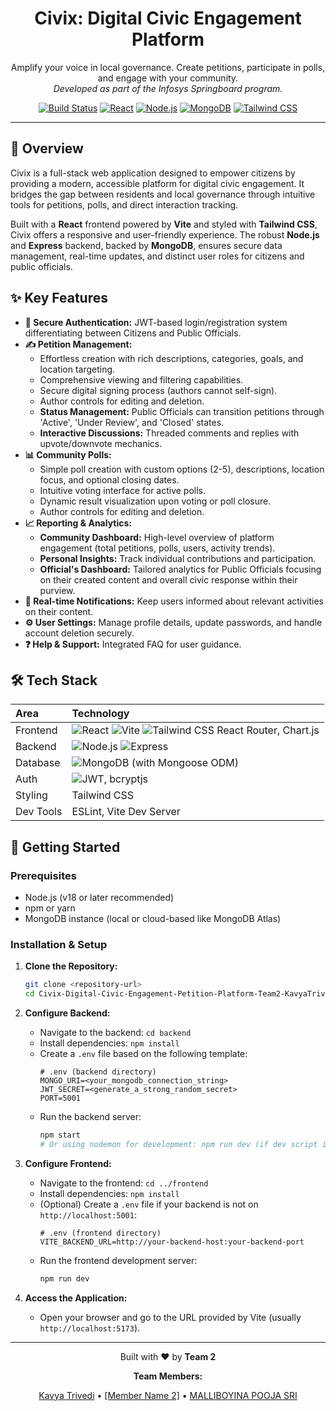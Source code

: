 <p align="center">
  <h1 align="center">Civix: Digital Civic Engagement Platform</h1>
</p>

<p align="center">
  Amplify your voice in local governance. Create petitions, participate in polls, and engage with your community.
  <br />
  <em>Developed as part of the Infosys Springboard program.</em>
</p>

<p align="center">
  <a href="#"><img src="https://img.shields.io/badge/Build-Passing-brightgreen" alt="Build Status"></a>
  <a href="#"><img src="https://img.shields.io/badge/React-blue?logo=react&logoColor=white" alt="React"></a>
  <a href="#"><img src="https://img.shields.io/badge/Node.js-green?logo=nodedotjs&logoColor=white" alt="Node.js"></a>
  <a href="#"><img src="https://img.shields.io/badge/MongoDB-47A248?logo=mongodb&logoColor=white" alt="MongoDB"></a>
  <a href="#"><img src="https://img.shields.io/badge/Tailwind_CSS-38B2AC?logo=tailwindcss&logoColor=white" alt="Tailwind CSS"></a>
</p>

---

## 🚀 Overview

Civix is a full-stack web application designed to empower citizens by providing a modern, accessible platform for digital civic engagement. It bridges the gap between residents and local governance through intuitive tools for petitions, polls, and direct interaction tracking.

Built with a **React** frontend powered by **Vite** and styled with **Tailwind CSS**, Civix offers a responsive and user-friendly experience. The robust **Node.js** and **Express** backend, backed by **MongoDB**, ensures secure data management, real-time updates, and distinct user roles for citizens and public officials.

## ✨ Key Features

* **🔐 Secure Authentication:** JWT-based login/registration system differentiating between Citizens and Public Officials.
* **✍️ Petition Management:**
    * Effortless creation with rich descriptions, categories, goals, and location targeting.
    * Comprehensive viewing and filtering capabilities.
    * Secure digital signing process (authors cannot self-sign).
    * Author controls for editing and deletion.
    * **Status Management:** Public Officials can transition petitions through 'Active', 'Under Review', and 'Closed' states.
    * **Interactive Discussions:** Threaded comments and replies with upvote/downvote mechanics.
* **📊 Community Polls:**
    * Simple poll creation with custom options (2-5), descriptions, location focus, and optional closing dates.
    * Intuitive voting interface for active polls.
    * Dynamic result visualization upon voting or poll closure.
    * Author controls for editing and deletion.
* **📈 Reporting & Analytics:**
    * **Community Dashboard:** High-level overview of platform engagement (total petitions, polls, users, activity trends).
    * **Personal Insights:** Track individual contributions and participation.
    * **Official's Dashboard:** Tailored analytics for Public Officials focusing on their created content and overall civic response within their purview.
* **🔔 Real-time Notifications:** Keep users informed about relevant activities on their content.
* **⚙️ User Settings:** Manage profile details, update passwords, and handle account deletion securely.
* **❓ Help & Support:** Integrated FAQ for user guidance.

## 🛠️ Tech Stack

| Area      | Technology                                                                                                    |
| :-------- | :------------------------------------------------------------------------------------------------------------ |
| Frontend  | ![React](https://img.shields.io/badge/-React-61DAFB?logo=react&logoColor=white) ![Vite](https://img.shields.io/badge/-Vite-646CFF?logo=vite&logoColor=white) ![Tailwind CSS](https://img.shields.io/badge/-Tailwind_CSS-38B2AC?logo=tailwindcss&logoColor=white) React Router, Chart.js |
| Backend   | ![Node.js](https://img.shields.io/badge/-Node.js-339933?logo=nodedotjs&logoColor=white) ![Express](https://img.shields.io/badge/-Express-000000?logo=express&logoColor=white)                                |
| Database  | ![MongoDB](https://img.shields.io/badge/-MongoDB-47A248?logo=mongodb&logoColor=white) (with Mongoose ODM)          |
| Auth      | ![JWT](https://img.shields.io/badge/-JWT-000000?logo=jsonwebtokens&logoColor=white), bcryptjs                     |
| Styling   | Tailwind CSS                                                                                                   |
| Dev Tools | ESLint, Vite Dev Server                                                                                       |

## 🚀 Getting Started

### Prerequisites

* Node.js (v18 or later recommended)
* npm or yarn
* MongoDB instance (local or cloud-based like MongoDB Atlas)

### Installation & Setup

1.  **Clone the Repository:**
    ```bash
    git clone <repository-url>
    cd Civix-Digital-Civic-Engagement-Petition-Platform-Team2-KavyaTrivedi
    ```

2.  **Configure Backend:**
    * Navigate to the backend: `cd backend`
    * Install dependencies: `npm install`
    * Create a `.env` file based on the following template:
        ```env
        # .env (backend directory)
        MONGO_URI=<your_mongodb_connection_string>
        JWT_SECRET=<generate_a_strong_random_secret>
        PORT=5001
        ```
    * Run the backend server:
        ```bash
        npm start
        # Or using nodemon for development: npm run dev (if dev script is configured)
        ```

3.  **Configure Frontend:**
    * Navigate to the frontend: `cd ../frontend`
    * Install dependencies: `npm install`
    * (Optional) Create a `.env` file if your backend is not on `http://localhost:5001`:
        ```env
        # .env (frontend directory)
        VITE_BACKEND_URL=http://your-backend-host:your-backend-port
        ```
    * Run the frontend development server:
        ```bash
        npm run dev
        ```

4.  **Access the Application:**
    * Open your browser and go to the URL provided by Vite (usually `http://localhost:5173`).

---

<p align="center">
  Built with ❤️ by <strong>Team 2</strong>
</p>

<p align="center">
  <strong>Team Members:</strong>
</p>
<p align="center">
  <a href="https://github.com/trivedikavya">Kavya Trivedi</a> •
  <a href="[Link to Member 2 Profile/GitHub, optional]">[Member Name 2]</a> •
  <a href="https://github.com/malliboyinapoojasri">MALLIBOYINA POOJA SRI</a>
  </p>
